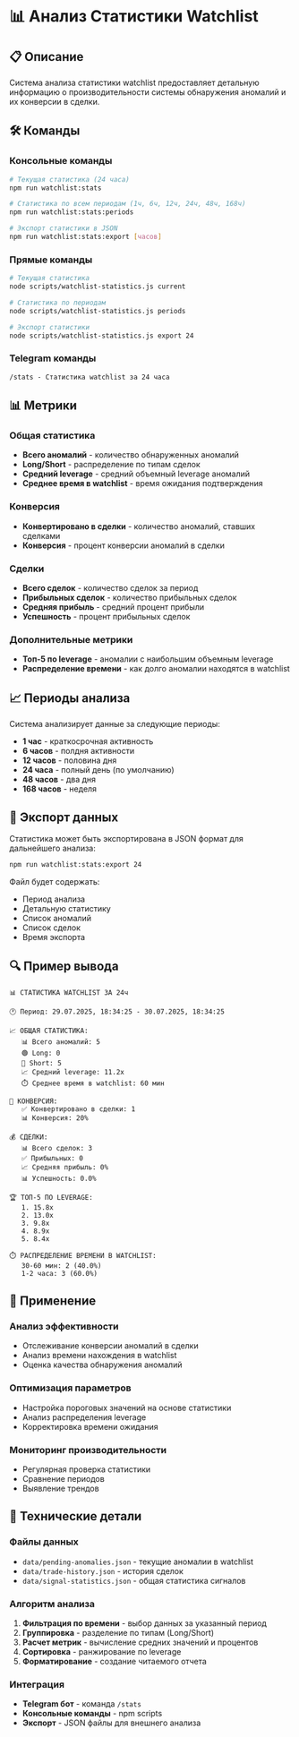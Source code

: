 # 📊 Анализ Статистики Watchlist

## 📋 Описание

Система анализа статистики watchlist предоставляет детальную информацию о производительности системы обнаружения аномалий и их конверсии в сделки.

## 🛠️ Команды

### Консольные команды

```bash
# Текущая статистика (24 часа)
npm run watchlist:stats

# Статистика по всем периодам (1ч, 6ч, 12ч, 24ч, 48ч, 168ч)
npm run watchlist:stats:periods

# Экспорт статистики в JSON
npm run watchlist:stats:export [часов]
```

### Прямые команды

```bash
# Текущая статистика
node scripts/watchlist-statistics.js current

# Статистика по периодам
node scripts/watchlist-statistics.js periods

# Экспорт статистики
node scripts/watchlist-statistics.js export 24
```

### Telegram команды

```
/stats - Статистика watchlist за 24 часа
```

## 📊 Метрики

### Общая статистика
- **Всего аномалий** - количество обнаруженных аномалий
- **Long/Short** - распределение по типам сделок
- **Средний leverage** - средний объемный leverage аномалий
- **Среднее время в watchlist** - время ожидания подтверждения

### Конверсия
- **Конвертировано в сделки** - количество аномалий, ставших сделками
- **Конверсия** - процент конверсии аномалий в сделки

### Сделки
- **Всего сделок** - количество сделок за период
- **Прибыльных сделок** - количество прибыльных сделок
- **Средняя прибыль** - средний процент прибыли
- **Успешность** - процент прибыльных сделок

### Дополнительные метрики
- **Топ-5 по leverage** - аномалии с наибольшим объемным leverage
- **Распределение времени** - как долго аномалии находятся в watchlist

## 📈 Периоды анализа

Система анализирует данные за следующие периоды:
- **1 час** - краткосрочная активность
- **6 часов** - полдня активности
- **12 часов** - половина дня
- **24 часа** - полный день (по умолчанию)
- **48 часов** - два дня
- **168 часов** - неделя

## 📁 Экспорт данных

Статистика может быть экспортирована в JSON формат для дальнейшего анализа:

```bash
npm run watchlist:stats:export 24
```

Файл будет содержать:
- Период анализа
- Детальную статистику
- Список аномалий
- Список сделок
- Время экспорта

## 🔍 Пример вывода

```
📊 СТАТИСТИКА WATCHLIST ЗА 24ч

🕐 Период: 29.07.2025, 18:34:25 - 30.07.2025, 18:34:25

📈 ОБЩАЯ СТАТИСТИКА:
   📊 Всего аномалий: 5
   🟢 Long: 0
   🔴 Short: 5
   📈 Средний leverage: 11.2x
   ⏱️ Среднее время в watchlist: 60 мин

🔄 КОНВЕРСИЯ:
   ✅ Конвертировано в сделки: 1
   📊 Конверсия: 20%

💰 СДЕЛКИ:
   📊 Всего сделок: 3
   ✅ Прибыльных: 0
   📈 Средняя прибыль: 0%
   📊 Успешность: 0.0%

🏆 ТОП-5 ПО LEVERAGE:
   1. 15.8x
   2. 13.0x
   3. 9.8x
   4. 8.9x
   5. 8.4x

⏱️ РАСПРЕДЕЛЕНИЕ ВРЕМЕНИ В WATCHLIST:
   30-60 мин: 2 (40.0%)
   1-2 часа: 3 (60.0%)
```

## 🎯 Применение

### Анализ эффективности
- Отслеживание конверсии аномалий в сделки
- Анализ времени нахождения в watchlist
- Оценка качества обнаружения аномалий

### Оптимизация параметров
- Настройка пороговых значений на основе статистики
- Анализ распределения leverage
- Корректировка времени ожидания

### Мониторинг производительности
- Регулярная проверка статистики
- Сравнение периодов
- Выявление трендов

## 🔧 Технические детали

### Файлы данных
- `data/pending-anomalies.json` - текущие аномалии в watchlist
- `data/trade-history.json` - история сделок
- `data/signal-statistics.json` - общая статистика сигналов

### Алгоритм анализа
1. **Фильтрация по времени** - выбор данных за указанный период
2. **Группировка** - разделение по типам (Long/Short)
3. **Расчет метрик** - вычисление средних значений и процентов
4. **Сортировка** - ранжирование по leverage
5. **Форматирование** - создание читаемого отчета

### Интеграция
- **Telegram бот** - команда `/stats`
- **Консольные команды** - npm scripts
- **Экспорт** - JSON файлы для внешнего анализа 